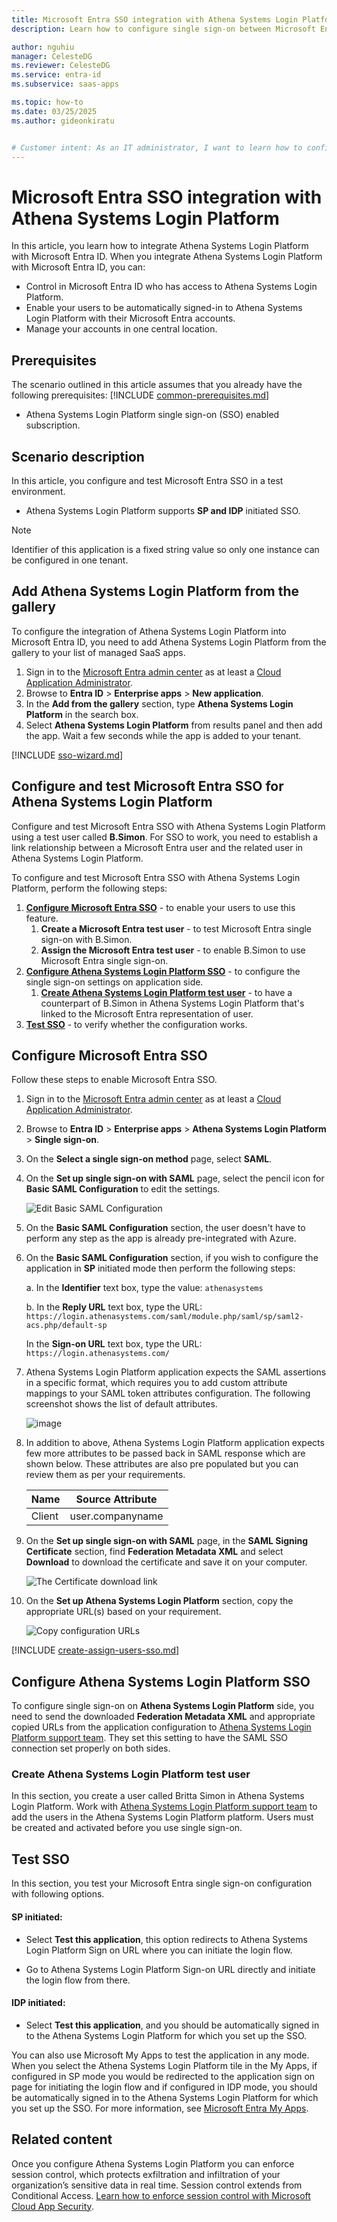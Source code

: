 ```yaml
---
title: Microsoft Entra SSO integration with Athena Systems Login Platform
description: Learn how to configure single sign-on between Microsoft Entra ID and Athena Systems Login Platform.

author: nguhiu
manager: CelesteDG
ms.reviewer: CelesteDG
ms.service: entra-id
ms.subservice: saas-apps

ms.topic: how-to
ms.date: 03/25/2025
ms.author: gideonkiratu


# Customer intent: As an IT administrator, I want to learn how to configure single sign-on between Microsoft Entra ID and Athena Systems Login Platform so that I can control who has access to Athena Systems Login Platform, enable automatic sign-in with Microsoft Entra accounts, and manage my accounts in one central location.
---
```


# Microsoft Entra SSO integration with Athena Systems Login Platform

In this article,  you learn how to integrate Athena Systems Login Platform with Microsoft Entra ID. When you integrate Athena Systems Login Platform with Microsoft Entra ID, you can:

* Control in Microsoft Entra ID who has access to Athena Systems Login Platform.
* Enable your users to be automatically signed-in to Athena Systems Login Platform with their Microsoft Entra accounts.
* Manage your accounts in one central location.

## Prerequisites

The scenario outlined in this article assumes that you already have the following prerequisites:
[!INCLUDE [common-prerequisites.md](~/identity/saas-apps/includes/common-prerequisites.md)]
* Athena Systems Login Platform single sign-on (SSO) enabled subscription.

## Scenario description

In this article,  you configure and test Microsoft Entra SSO in a test environment.

* Athena Systems Login Platform supports **SP and IDP** initiated SSO.

> [!NOTE]
> Identifier of this application is a fixed string value so only one instance can be configured in one tenant.

## Add Athena Systems Login Platform from the gallery

To configure the integration of Athena Systems Login Platform into Microsoft Entra ID, you need to add Athena Systems Login Platform from the gallery to your list of managed SaaS apps.

1. Sign in to the [Microsoft Entra admin center](https://entra.microsoft.com) as at least a [Cloud Application Administrator](~/identity/role-based-access-control/permissions-reference.md#cloud-application-administrator).
1. Browse to **Entra ID** > **Enterprise apps** > **New application**.
1. In the **Add from the gallery** section, type **Athena Systems Login Platform** in the search box.
1. Select **Athena Systems Login Platform** from results panel and then add the app. Wait a few seconds while the app is added to your tenant.

 [!INCLUDE [sso-wizard.md](~/identity/saas-apps/includes/sso-wizard.md)]

<a name='configure-and-test-azure-ad-sso-for-athena-systems-login-platform'></a>

## Configure and test Microsoft Entra SSO for Athena Systems Login Platform

Configure and test Microsoft Entra SSO with Athena Systems Login Platform using a test user called **B.Simon**. For SSO to work, you need to establish a link relationship between a Microsoft Entra user and the related user in Athena Systems Login Platform.

To configure and test Microsoft Entra SSO with Athena Systems Login Platform, perform the following steps:

1. **[Configure Microsoft Entra SSO](#configure-azure-ad-sso)** - to enable your users to use this feature.
    1. **Create a Microsoft Entra test user** - to test Microsoft Entra single sign-on with B.Simon.
    1. **Assign the Microsoft Entra test user** - to enable B.Simon to use Microsoft Entra single sign-on.
1. **[Configure Athena Systems Login Platform SSO](#configure-athena-systems-login-platform-sso)** - to configure the single sign-on settings on application side.
    1. **[Create Athena Systems Login Platform test user](#create-athena-systems-login-platform-test-user)** - to have a counterpart of B.Simon in Athena Systems Login Platform that's linked to the Microsoft Entra representation of user.
1. **[Test SSO](#test-sso)** - to verify whether the configuration works.

<a name='configure-azure-ad-sso'></a>

## Configure Microsoft Entra SSO

Follow these steps to enable Microsoft Entra SSO.

1. Sign in to the [Microsoft Entra admin center](https://entra.microsoft.com) as at least a [Cloud Application Administrator](~/identity/role-based-access-control/permissions-reference.md#cloud-application-administrator).
1. Browse to **Entra ID** > **Enterprise apps** > **Athena Systems Login Platform** > **Single sign-on**.
1. On the **Select a single sign-on method** page, select **SAML**.
1. On the **Set up single sign-on with SAML** page, select the pencil icon for **Basic SAML Configuration** to edit the settings.

   ![Edit Basic SAML Configuration](common/edit-urls.png)

1. On the **Basic SAML Configuration** section, the user doesn't have to perform any step as the app is already pre-integrated with Azure.

1. On the **Basic SAML Configuration** section, if you wish to configure the application in **SP** initiated mode then perform the following steps:

    a. In the **Identifier** text box, type the value:
    `athenasystems`

    b. In the **Reply URL** text box, type the URL:
    `https://login.athenasystems.com/saml/module.php/saml/sp/saml2-acs.php/default-sp`

    In the **Sign-on URL** text box, type the URL:
    `https://login.athenasystems.com/`

1. Athena Systems Login Platform application expects the SAML assertions in a specific format, which requires you to add custom attribute mappings to your SAML token attributes configuration. The following screenshot shows the list of default attributes.

	![image](common/default-attributes.png)

1. In addition to above, Athena Systems Login Platform application expects few more attributes to be passed back in SAML response which are shown below. These attributes are also pre populated but you can review them as per your requirements.
	
	|  Name  | Source Attribute |
	| ------ | ---------------- |
	| Client | user.companyname |

1. On the **Set up single sign-on with SAML** page, in the **SAML Signing Certificate** section,  find **Federation Metadata XML** and select **Download** to download the certificate and save it on your computer.

	![The Certificate download link](common/metadataxml.png)

1. On the **Set up Athena Systems Login Platform** section, copy the appropriate URL(s) based on your requirement.

	![Copy configuration URLs](common/copy-configuration-urls.png)

<a name='create-an-azure-ad-test-user'></a>

[!INCLUDE [create-assign-users-sso.md](~/identity/saas-apps/includes/create-assign-users-sso.md)]

## Configure Athena Systems Login Platform SSO

To configure single sign-on on **Athena Systems Login Platform** side, you need to send the downloaded **Federation Metadata XML** and appropriate copied URLs from the application configuration to [Athena Systems Login Platform support team](mailto:support@athenasystems.com). They set this setting to have the SAML SSO connection set properly on both sides.

### Create Athena Systems Login Platform test user

In this section, you create a user called Britta Simon in Athena Systems Login Platform. Work with [Athena Systems Login Platform support team](mailto:support@athenasystems.com) to add the users in the Athena Systems Login Platform platform. Users must be created and activated before you use single sign-on.

## Test SSO 

In this section, you test your Microsoft Entra single sign-on configuration with following options. 

#### SP initiated:

* Select **Test this application**, this option redirects to Athena Systems Login Platform Sign on URL where you can initiate the login flow.  

* Go to Athena Systems Login Platform Sign-on URL directly and initiate the login flow from there.

#### IDP initiated:

* Select **Test this application**, and you should be automatically signed in to the Athena Systems Login Platform for which you set up the SSO. 

You can also use Microsoft My Apps to test the application in any mode. When you select the Athena Systems Login Platform tile in the My Apps, if configured in SP mode you would be redirected to the application sign on page for initiating the login flow and if configured in IDP mode, you should be automatically signed in to the Athena Systems Login Platform for which you set up the SSO. For more information, see [Microsoft Entra My Apps](/azure/active-directory/manage-apps/end-user-experiences#azure-ad-my-apps).

## Related content

Once you configure Athena Systems Login Platform you can enforce session control, which protects exfiltration and infiltration of your organization’s sensitive data in real time. Session control extends from Conditional Access. [Learn how to enforce session control with Microsoft Cloud App Security](/cloud-app-security/proxy-deployment-aad).

